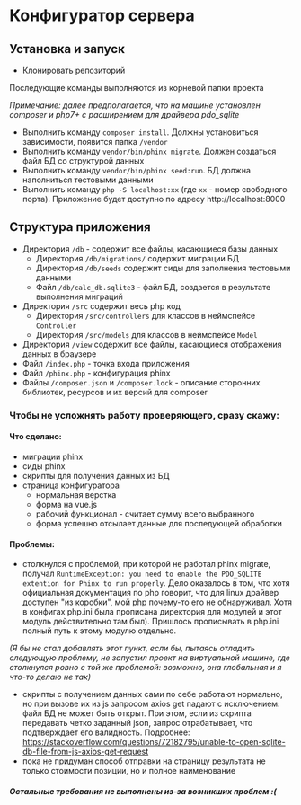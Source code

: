 # Конфигуратор сервера

## Установка и запуск

- Клонировать репозиторий

Последующие команды выполняются из корневой папки проекта

*Примечание: далее предполагается, что на машине установлен composer и php7+ с расширением для драйвера pdo_sqlite*

- Выполнить команду `composer install`. Должны установиться зависимости, появится папка `/vendor`
- Выполнить команду `vendor/bin/phinx migrate`. Должен создаться файл БД со структурой данных
- Выполнить команду `vendor/bin/phinx seed:run`. БД должна наполниться тестовыми данными
- Выполнить команду `php -S localhost:xx` (где `xx` - номер свободного порта). Приложение будет доступно по адресу 
http://localhost:8000

## Структура приложения
- Директория `/db` - содержит все файлы, касающиеся базы данных
  - Директория `/db/migrations/` содержит миграции БД
  - Директория `/db/seeds` содержит сиды для заполнения тестовыми данными
  - Файл `/db/calc_db.sqlite3` - файл БД, создается в результате выполнения миграций
- Директория `/src` содержит весь php код
  - Директория `/src/controllers` для классов в неймспейсе `Controller`
  - Директория `/src/models` для классов в неймспейсе `Model`
- Директория `/view` содержит все файлы, касающиеся отображения данных в браузере
- Файл `/index.php` - точка входа приложения
- Файл `/phinx.php` - конфигурация phinx
- Файлы `/composer.json` и `/composer.lock` - описание сторонних библиотек, ресурсов и их версий для composer

### Чтобы не усложнять работу проверяющего, сразу скажу:

#### Что сделано:

- миграции phinx
- сиды phinx
- скрипты для получения данных из БД
- страница конфигуратора
  - нормальная верстка
  - форма на vue.js
  - рабочий функционал - считает сумму всего выбранного
  - форма успешно отсылает данные для последующей обработки

#### Проблемы:

- столкнулся с проблемой, при которой не работал phinx migrate, получал 
`RuntimeException: you need to enable the PDO_SQLITE extention for Phinx to run properly`.
Дело оказалось в том, что хотя официальная документация по php говорит, что для linux драйвер доступен
"из коробки", мой php почему-то его не обнаруживал. Хотя в конфигах php.ini была прописана директория для модулей и этот 
модуль действительно там был). Пришлось прописывать в php.ini полный путь к этому модулю отдельно.

*(Я бы не стал добавлять этот пункт, если бы, пытаясь отладить следующую проблему, не запустил проект на 
виртуальной машине, где столкнулся ровно с той же проблемой: возможно, она глобальная и я что-то делаю не так)*

- скрипты с получением данных сами по себе работают нормально, но при вызове их из js 
запросом axios get падают с исключением: файл БД не может быть открыт. При этом, если из скрипта
передавать четко заданный json, запрос отрабатывает, что подтверждает его валидность.
Подробнее: https://stackoverflow.com/questions/72182795/unable-to-open-sqlite-db-file-from-js-axios-get-request
- пока не придуман способ отправки на страницу результата не только стоимости позиции, но и полное наименование

##### Остальные требования не выполнены из-за возникших проблем :(